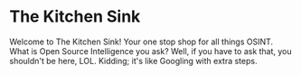 # The Kitchen Sink
Welcome to The Kitchen Sink! Your one stop shop for all things OSINT. What is Open Source Intelligence you ask? Well, if you have to ask that, you shouldn't be here, LOL. Kidding; it's like Googling with extra steps.
